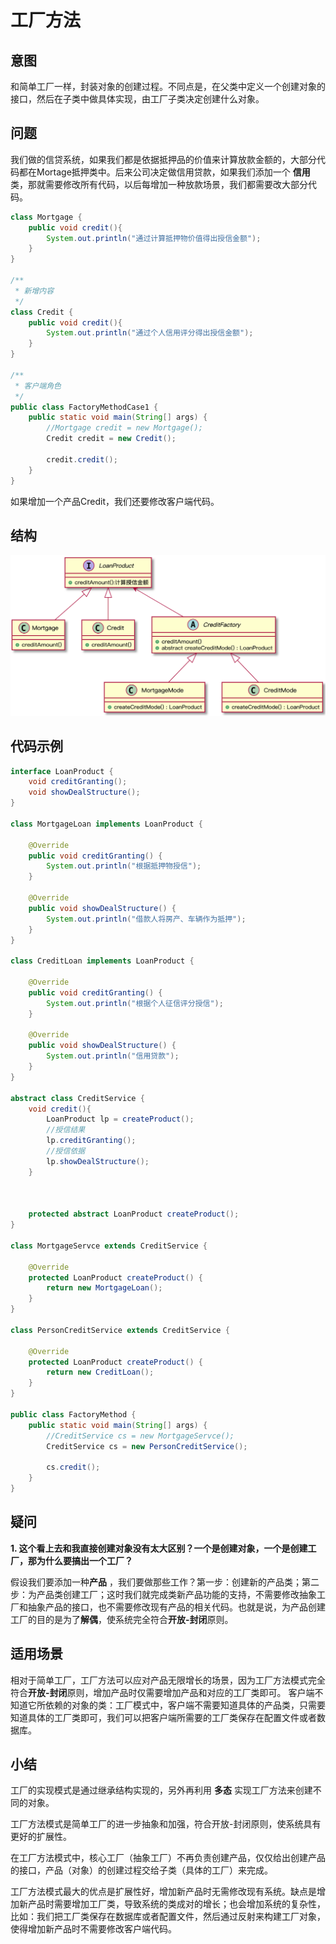 # 工厂方法
## 意图
和简单工厂一样，封装对象的创建过程。不同点是，在父类中定义一个创建对象的接口，然后在子类中做具体实现，由工厂子类决定创建什么对象。
## 问题
我们做的信贷系统，如果我们都是依据抵押品的价值来计算放款金额的，大部分代码都在Mortage抵押类中。后来公司决定做信用贷款，如果我们添加一个 **信用** 类，那就需要修改所有代码，以后每增加一种放款场景，我们都需要改大部分代码。
```Java
class Mortgage {
    public void credit(){
        System.out.println("通过计算抵押物价值得出授信金额");
    }
}

/**
 * 新增内容
 */
class Credit {
    public void credit(){
        System.out.println("通过个人信用评分得出授信金额");
    }
}

/**
 * 客户端角色
 */
public class FactoryMethodCase1 {
    public static void main(String[] args) {
        //Mortgage credit = new Mortgage();
        Credit credit = new Credit();

        credit.credit();
    }
}
```
如果增加一个产品Credit，我们还要修改客户端代码。
## 结构
![picture 1](img/c776e6a239106ca138b2b154f0d91a05089bfcf023f6a842f6bc9194dfbd640d.png)  

## 代码示例
```Java
interface LoanProduct {
    void creditGranting();
    void showDealStructure();
}

class MortgageLoan implements LoanProduct {

    @Override
    public void creditGranting() {
        System.out.println("根据抵押物授信");
    }

    @Override
    public void showDealStructure() {
        System.out.println("借款人将房产、车辆作为抵押");
    }
}

class CreditLoan implements LoanProduct {

    @Override
    public void creditGranting() {
        System.out.println("根据个人征信评分授信");
    }

    @Override
    public void showDealStructure() {
        System.out.println("信用贷款");
    }
}

abstract class CreditService {
    void credit(){
        LoanProduct lp = createProduct();
        //授信结果
        lp.creditGranting();
        //授信依据
        lp.showDealStructure();
    }



    protected abstract LoanProduct createProduct();
}

class MortgageServce extends CreditService {

    @Override
    protected LoanProduct createProduct() {
        return new MortgageLoan();
    }
}

class PersonCreditService extends CreditService {

    @Override
    protected LoanProduct createProduct() {
        return new CreditLoan();
    }
}

public class FactoryMethod {
    public static void main(String[] args) {
        //CreditService cs = new MortgageServce();
        CreditService cs = new PersonCreditService();

        cs.credit();
    }
}
```
## 疑问
**1. 这个看上去和我直接创建对象没有太大区别？一个是创建对象，一个是创建工厂，那为什么要搞出一个工厂？**

假设我们要添加一种**产品** ，我们要做那些工作？第一步：创建新的产品类；第二步：为产品类创建工厂；这时我们就完成类新产品功能的支持，不需要修改抽象工厂和抽象产品的接口，也不需要修改现有产品的相关代码。也就是说，为产品创建工厂的目的是为了**解偶**，使系统完全符合**开放-封闭**原则。
## 适用场景
相对于简单工厂，工厂方法可以应对产品无限增长的场景，因为工厂方法模式完全符合**开放-封闭**原则，增加产品时仅需要增加产品和对应的工厂类即可。
客户端不知道它所依赖的对象的类：工厂模式中，客户端不需要知道具体的产品类，只需要知道具体的工厂类即可，我们可以把客户端所需要的工厂类保存在配置文件或者数据库。
## 小结
工厂的实现模式是通过继承结构实现的，另外再利用 **多态** 实现工厂方法来创建不同的对象。 

工厂方法模式是简单工厂的进一步抽象和加强，符合开放-封闭原则，使系统具有更好的扩展性。

在工厂方法模式中，核心工厂（抽象工厂）不再负责创建产品，仅仅给出创建产品的接口，产品（对象）的创建过程交给子类（具体的工厂）来完成。  

工厂方法模式最大的优点是扩展性好，增加新产品时无需修改现有系统。缺点是增加新产品时需要增加工厂类，导致系统的类成对的增长；也会增加系统的复杂性，比如：我们把工厂类保存在数据库或者配置文件，然后通过反射来构建工厂对象，使得增加新产品时不需要修改客户端代码。
